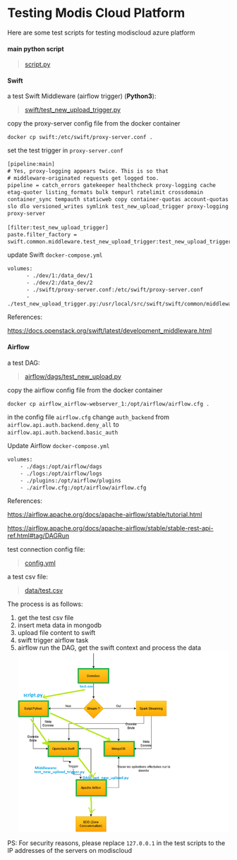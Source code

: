 # Testing Modis Cloud Platform

Here are some test scripts for testing modiscloud azure platform

#### main python script

> [script.py](script.py)

#### Swift

a test Swift Middleware (airflow trigger) (**Python3**):
> [swift/test_new_upload_trigger.py](swift/test_new_upload_trigger.py)

copy the proxy-server config file from the docker container

```
docker cp swift:/etc/swift/proxy-server.conf .
```

set the test trigger in `proxy-server.conf`

```
[pipeline:main]
# Yes, proxy-logging appears twice. This is so that
# middleware-originated requests get logged too.
pipeline = catch_errors gatekeeper healthcheck proxy-logging cache etag-quoter listing_formats bulk tempurl ratelimit crossdomain container_sync tempauth staticweb copy container-quotas account-quotas slo dlo versioned_writes symlink test_new_upload_trigger proxy-logging proxy-server

[filter:test_new_upload_trigger]
paste.filter_factory = swift.common.middleware.test_new_upload_trigger:test_new_upload_trigger_factory

```

update Swift `docker-compose.yml`

```
volumes:
      - ./dev/1:/data_dev/1
      - ./dev/2:/data_dev/2
      - ./swift/proxy-server.conf:/etc/swift/proxy-server.conf
      - ./test_new_upload_trigger.py:/usr/local/src/swift/swift/common/middleware/test_new_upload_trigger.py
```

References:

https://docs.openstack.org/swift/latest/development_middleware.html

#### Airflow

a test DAG:
> [airflow/dags/test_new_upload.py](airflow/dags/test_new_upload.py)

copy the airflow config file from the docker container

```
docker cp airflow_airflow-webserver_1:/opt/airflow/airflow.cfg .
```

in the config file `airflow.cfg` change `auth_backend` from `airflow.api.auth.backend.deny_all`
to `airflow.api.auth.backend.basic_auth`

Update Airflow `docker-compose.yml`

```
volumes:
    - ./dags:/opt/airflow/dags
    - ./logs:/opt/airflow/logs
    - ./plugins:/opt/airflow/plugins
    - ./airflow.cfg:/opt/airflow/airflow.cfg
```

References:

https://airflow.apache.org/docs/apache-airflow/stable/tutorial.html

https://airflow.apache.org/docs/apache-airflow/stable/stable-rest-api-ref.html#tag/DAGRun

test connection config file:
> [config.yml](config.yml)

a test csv file:
> [data/test.csv](data/test.csv)

The process is as follows:

1. get the test csv file
2. insert meta data in mongodb
3. upload file content to swift
4. swift trigger airflow task
5. airflow run the DAG, get the swift context and process the data
   ![image-20210409165843687](./imgs/schema.png)

PS:  For security reasons, please replace `127.0.0.1` in the test scripts to the IP addresses of the servers on
modiscloud
